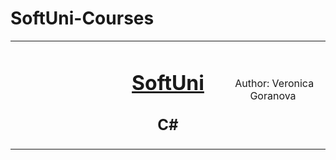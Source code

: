 # SoftUni-Courses
<table border="0" width="100%" cellspacing="1" cellpadding="3" align="center">
<body>
<td align="center" width="33%"><img style="text-align: ce;" src="http://conf.softuni.bg/wp-content/uploads/2015/01/SoftUni-Logo-Flat_square-blue-300x235.png" alt="" /></td>
<td align="center" width="33%">
<h1><a href="https://softuni.bg/">SoftUni</a></h1>
<h2>C#</h2>
</td>
<td align="center" width="33%"><img src="https://avatars.githubusercontent.com/u/89484217?s=400&u=aecb0f8c20449e31ad3ff9cf0c043578d4841877&v=4; u=5e1a11ac5228356808410702d2f8c5ff3209d2a9&amp;s=400" alt="" />
Author: 
Veronica Goranova
<strong>
</strong></p>
</td>
</body>
</table>
